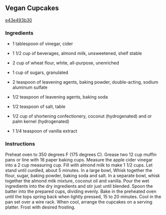 ## Vegan Cupcakes

[e43e493b30](http://allrecipes.com/recipe/vegan-cupcakes/)

### Ingredients

 - 1 tablespoon of vinegar, cider

 - 1 1/2 cup of beverages, almond milk, unsweetened, shelf stable

 - 2 cup of wheat flour, white, all-purpose, unenriched

 - 1 cup of sugars, granulated

 - 2 teaspoon of leavening agents, baking powder, double-acting, sodium aluminum sulfate

 - 1/2 teaspoon of leavening agents, baking soda

 - 1/2 teaspoon of salt, table

 - 1/2 cup of shortening confectionery, coconut (hydrogenated) and or palm kernel (hydrogenated)

 - 1 1/4 teaspoon of vanilla extract

### Instructions

Preheat oven to 350 degrees F (175 degrees C). Grease two 12 cup muffin pans or line with 18 paper baking cups. Measure the apple cider vinegar into a 2 cup measuring cup. Fill with almond milk to make 1 1/2 cups. Let stand until curdled, about 5 minutes. In a large bowl, Whisk together the flour, sugar, baking powder, baking soda and salt. In a separate bowl, whisk together the almond milk mixture, coconut oil and vanilla. Pour the wet ingredients into the dry ingredients and stir just until blended. Spoon the batter into the prepared cups, dividing evenly. Bake in the preheated oven until the tops spring back when lightly pressed, 15 to 20 minutes. Cool in the pan set over a wire rack. When cool, arrange the cupcakes on a serving platter. Frost with desired frosting.